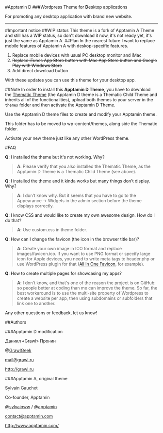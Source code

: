 #Apptamin D
###Wordpress Theme for **D**esktop applications

For promoting any desktop application with brand new website.

---
#Important notice
##WIP status
This theme is a fork of Apptamin A Theme and still has a WIP status, so don't download it now, it's not ready yet, it's just the same as Apptamin A.
##Plan
In the nearest future I want to replace mobile features of Apptamin A with deskop-specific features.

1. Replace mobile devices with usual PC desktop monitor and iMac
2. ~~Replace iTunes App Store button with Mac App Store button and Google Play with Windows Store~~
3. Add direct download button

With these updates you can use this theme for your desktop app.


##Note
In order to install this **Apptamin D Theme**, 
you have to download the [Thematic Theme](http://wordpress.org/extend/themes/thematic) 
(the Apptamin D theme is a Thematic Child Theme 
and inherits all of the functionalities), 
upload both themes to your server in the `themes` folder 
and then activate the Apptamin D Theme.

Use the Apptamin D theme files to create and modify your Apptamin theme. 

This folder has to be moved to wp-content/themes, along side the Thematic folder.

Activate your new theme just like any other WordPress theme.

#FAQ

**Q**: I installed the theme but it's not working. Why?

> **A**: Please verify that you also installed the Thematic Theme, as the Apptamin D Theme is a Thematic Child Theme (see above).

**Q**: I installed the theme and it kinda works but many things don't display. Why?

> **A**: I don't know why. But it seems that you have to go to the Appearance → Widgets 
in the admin section before the theme displays correctly.

**Q**: I know CSS and would like to create my own awesome design. How do I do that?

> **A**: Use custom.css in theme folder.

**Q**: How can I change the favicon (the icon in the browser title bar)?

> **A**: Create your own image in ICO format and replace images/favicon.ico. If you want to use PNG format or specify large icon for Apple devices, you need to write meta tags to header.php or use WordPress plugin for that ([All In One Favicon](http://wordpress.org/extend/plugins/all-in-one-favicon/), for example).

**Q**: How to create multiple pages for showcasing my apps?

> **A**: I don't know, and that's one of the reason the project is on GitHub: so people better at coding than me can improve the theme. So far, the best workaround is to use the multi-site property of Wordpress to create a website per app, then using subdomains or subfolders that link one to another.

Any other questions or feedback, let us know!

##Authors

###Apptamin D modification

Даниил «Grawl» Пронин

@[GrawlGeek](https://twitter.com/GrawlGeek)

mail@grawl.ru

http://grawl.ru

###Apptamin A, original theme

Sylvain Gauchet

Co-founder, Apptamin

@[sylvainww](https://twitter.com/sylvainww) / @[apptamin](https://twitter.com/apptamin)

contact@apptamin.com

http://www.apptamin.com/
